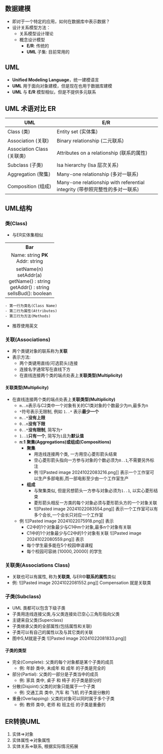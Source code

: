 ## 数据建模
- 即对于一个特定的应用，如何在数据库中表示数据？
- 设计关系模型方法：
	- 关系模型设计理论
	- 概念设计模型
	    - **E/R**: 传统的
	    - **UML** 子集:  目前常用的

## UML
- **Unified Modeling Language**，统一建模语言
- **UML** 用于面向对象建模，但是现在也用于数据库建模
- **UML** 与 **E/R** 模型相似，但是不提供多元联系

## UML 术语对比 ER
| UML                     | E/R                                                             |
| ----------------------- | --------------------------------------------------------------- |
| Class (类)               | Entity set (实体集)                                                |
| Association (关联)        | Binary relationship (二元联系)                                      |
| Association Class (关联类) | Attributes on a relationship (联系的属性)                            |
| Subclass (子类)           | Isa hierarchy (Isa 层次关系)                                        |
| Aggregation (聚集)        | Many-one relationship (多对一联系)                                   |
| Composition (组成)        | Many-one relationship with referential integrity (带参照完整性的多对一联系) |
## UML结构
### 类(Class)
- 与ER实体集相似

<table>
    <tr>
        <th style="text-align: center;">
        Bar
        </th>
    </tr>
    <tr>
        <td style="text-align: center;">Name: string <strong>PK</strong><br>Addr: string</td>
    </tr>
    <tr>
        <td style="text-align: center;">setName(n)<br>setAddr(a)<br>getName() : string<br>getAddr() : string<br>sellsBud(): boolean</td>
    </tr>
</table>

	- 第一行为类名(Class Name)
	- 第二行为属性(Attributes)
	- 第三行为方法(Methods)

- 推荐使用英文

### 关联(Associations)
- 两个类键对象的联系称为**关联**
- 表示方法:
	- 两个类键用直线(可选箭头)连接
	- 连接名字通常写在直线下方
	- 在直线连接两个类的端点处表上**关联类型(Multiplicity)**

#### 关联类型(Multiplicity)
- 在直线连接两个类的端点处表上**关联类型(Multiplicity)**
	- `m..n`表示与C2类中一个对象有关的C1类对象的个数最少为m,最多为n
	- `*`符号表示无限制, 例如 `1..*` 表示**最少一个**
	- `m..*`**没有上限**
	- `0..n`**没有下限**
	- `0..*`**没有限制**, 简写为`*`
	- `1..1`**只有一个**, 简写为`1`且为**默认值**
	- **n:1** **聚集(Aggregations)或组成(Compositions)**
		- **聚集**
			- 用连线连接两个类, 一方用空心菱形箭头结束
			- 空心菱形箭头指向一方参与对象的个数必须为`0..1`,不需要另外标注
			- 例
				![[Pasted image 20241022083216.png]]
				表示一个工作室可以生产多部电影,而一部电影至少由一个工作室生产
		- **组成**
			- 与聚集类似, 但是另想箭头一方参与对象必须为`1..1`, 以实心菱形结束
			- 菱形箭头相反一方类的每个对象必须与菱形箭头方的一个对象关联
			- 
				![[Pasted image 20241022083554.png]]
				表示一个工作室可以有多个会长,一个会长只对应一个工作室
	- 例
		![[Pasted image 20241022075918.png]]
		表示
		- C2中的1个对象最少与C1中m个对象,最多n个对象有关联
		- C1中的1个对象最少与C2中的1个对象有关联
		![[Pasted image 20241022080559.png]]
		表示
		- 每个学生最多能在5个校园申请课程
		- 每个校园可容纳 $[10000,20000]$ 的学生
### 关联类(Associations Class)
- 关联也可以有属性, 称为**关联类**, 与ER中**联系的属性**类似
- 例:
	![[Pasted image 20241022081552.png]]
Compensation 就是关联类

### 子类(Subclass)
- UML 类都可以包含下级子类
- 子类用连线连接父类,与父类连接处已空心三角形指向父类
- 主键来自父类(Superclass)
- 子类继承父类的全部属性(包括属性和关联)
- 子类可以有自己的属性以及与其它类的关联
- 图中S,M就是子类
	![[Pasted image 20241022081833.png]]
#### 子类的类型
- 完全(Complete): 父类的每个对象都是某个子类的成员
	- 例: 年龄 类中, 未成年 和 成年 的子类是完全的
- 部分(Partial): 父类的一部分是子类当中的成员
	- 例: 家具 类中, 桌子 和 椅子 的子类是部分的
- 分散(Disjoint):父类的对象只能属于一个子类
	- 例: 交通工具 类中, 汽车 和 飞机 的子类是分散的
- 重叠(Overlapping): 父类的对象可以同时属于多个子类
	- 例: 教师 类中, 老师 和 班主任 的子类是重叠的
## ER转换UML
1. 实体=>对象
2. 实体属性=>对象属性
3. 实体关系=>联系, 根据实际情况拓展